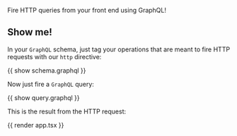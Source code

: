 Fire HTTP queries from your front end using GraphQL!

## Show me!

In your `GraphQL` schema, just tag your operations that are meant to fire HTTP requests with our `http` directive:

{{ show schema.graphql }}

Now just fire a `GraphQL` query:

{{ show query.graphql }}

This is the result from the HTTP request:

{{ render app.tsx }}
